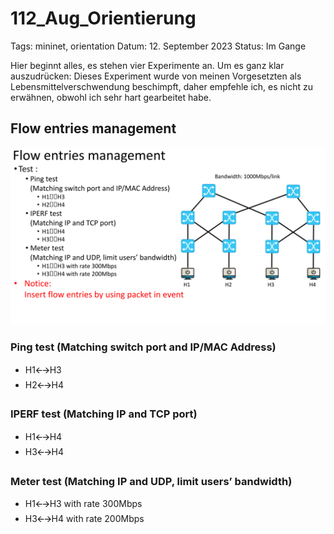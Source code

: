 # 112_Aug_Orientierung

Tags: mininet, orientation
Datum: 12. September 2023
Status: Im Gange

Hier beginnt alles, es stehen vier Experimente an.
Um es ganz klar auszudrücken: Dieses Experiment wurde von meinen Vorgesetzten als Lebensmittelverschwendung beschimpft, daher empfehle ich, es nicht zu erwähnen, obwohl ich sehr hart gearbeitet habe.

## Flow entries management

![Topology_Year1_Tutorial.pptx (3).png](images/Topology_Year1_Tutorial.pptx_(3).png)

### Ping test (Matching switch port and IP/MAC Address)

- H1🡨🡪H3
- H2🡨🡪H4

### IPERF test (Matching IP and TCP port)

- H1🡨🡪H4
- H3🡨🡪H4

### Meter test (Matching IP and UDP, limit users’ bandwidth)

- H1🡨🡪H3 with rate 300Mbps
- H3🡨🡪H4 with rate 200Mbps